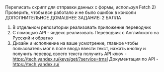  Переписать скрипт для отправки данных с формы, используя Fetch
2) Проверить, чтобы все работало и не было ошибок в консоли
ДОПОЛНИТЕЛЬНОЕ ДОМАШНЕЕ ЗАДАНИЕ: 2 БАЛЛА
1) В отдельном репозитории реализовать приложение переводчик
2) С помощью API - яндекс реализовать Переводчик с Английского на Русский и обратно
3) Дизайн и исполнение на ваше усмотрение, главное чтобы пользователь мог в поле ввода ввести текст, нажать кнопку и получить перевод своего текста
получить API ключ - https://tech.yandex.ru/keys/get/?service=trnsl
Документация по API - https://tech.yandex.ru/